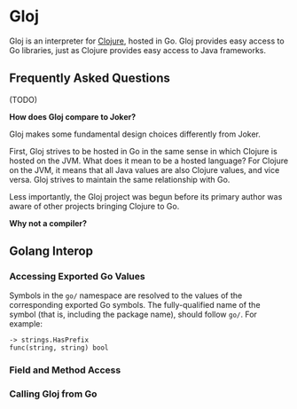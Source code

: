 # Gloj

Gloj is an interpreter for [Clojure](https://clojure.org/), hosted
in Go. Gloj provides easy access to Go libraries, just as Clojure
provides easy access to Java frameworks.

## Frequently Asked Questions

(TODO)

**How does Gloj compare to Joker?**

Gloj makes some fundamental design choices differently from Joker.

First, Gloj strives to be hosted in Go in the same sense in which
Clojure is hosted on the JVM. What does it mean to be a hosted
language? For Clojure on the JVM, it means that all Java values are
also Clojure values, and vice versa. Gloj strives to maintain the same
relationship with Go.


Less importantly, the Gloj project was begun before its primary author
was aware of other projects bringing Clojure to Go.

**Why not a compiler?**


## Golang Interop

### Accessing Exported Go Values

Symbols in the `go/` namespace are resolved to the values of the
corresponding exported Go symbols. The fully-qualified name of the
symbol (that is, including the package name), should follow `go/`. For
example:

```
-> strings.HasPrefix
func(string, string) bool
```

### Field and Method Access


### Calling Gloj from Go
